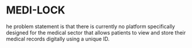 # MEDI-LOCK
he problem statement is that there is currently no platform specifically designed for the medical sector that allows patients to view and store their medical records digitally using a unique ID.
